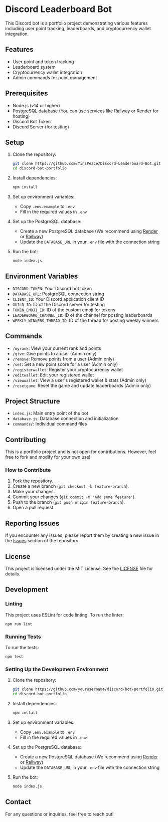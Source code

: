 # Discord Leaderboard Bot

This Discord bot is a portfolio project demonstrating various features including user point tracking, leaderboards, and cryptocurrency wallet integration.

## Features

- User point and token tracking
- Leaderboard system
- Cryptocurrency wallet integration
- Admin commands for point management

## Prerequisites

- Node.js (v14 or higher)
- PostgreSQL database (You can use services like Railway or Render for hosting)
- Discord Bot Token
- Discord Server (for testing)

## Setup

1. Clone the repository:
   ```bash
   git clone https://github.com/YinsPeace/Discord-Leaderboard-Bot.git
   cd discord-bot-portfolio
   ```

2. Install dependencies:
   ```bash
   npm install
   ```

3. Set up environment variables:
   - Copy `.env.example` to `.env`
   - Fill in the required values in `.env`

4. Set up the PostgreSQL database:
   - Create a new PostgreSQL database (We recommend using [Render](https://render.com) or [Railway](https://railway.app))
   - Update the `DATABASE_URL` in your `.env` file with the connection string

5. Run the bot:
   ```bash
   node index.js
   ```

## Environment Variables

- `DISCORD_TOKEN`: Your Discord bot token
- `DATABASE_URL`: PostgreSQL connection string
- `CLIENT_ID`: Your Discord application client ID
- `GUILD_ID`: ID of the Discord server for testing
- `TOKEN_EMOJI_ID`: ID of the custom emoji for tokens
- `LEADERBOARD_CHANNEL_ID`: ID of the channel for posting leaderboards
- `WEEKLY_WINNERS_THREAD_ID`: ID of the thread for posting weekly winners

## Commands

- `/myrank`: View your current rank and points
- `/give`: Give points to a user (Admin only)
- `/remove`: Remove points from a user (Admin only)
- `/set`: Set a new point score for a user (Admin only)
- `/registerwallet`: Register your cryptocurrency wallet
- `/editwallet`: Edit your registered wallet
- `/viewwallet`: View a user's registered wallet & stats (Admin only)
- `/resetgame`: Reset the game and update leaderboards (Admin only)

## Project Structure

- `index.js`: Main entry point of the bot
- `database.js`: Database connection and initialization
- `commands/`: Individual command files

## Contributing

This is a portfolio project and is not open for contributions. However, feel free to fork and modify for your own use!

### How to Contribute

1. Fork the repository.
2. Create a new branch (`git checkout -b feature-branch`).
3. Make your changes.
4. Commit your changes (`git commit -m 'Add some feature'`).
5. Push to the branch (`git push origin feature-branch`).
6. Open a pull request.

## Reporting Issues

If you encounter any issues, please report them by creating a new issue in the [Issues](https://github.com/yourusername/discord-bot-portfolio/issues) section of the repository.

## License

This project is licensed under the MIT License. See the [LICENSE](LICENSE) file for details.

## Development

### Linting

This project uses ESLint for code linting. To run the linter:

```
npm run lint
```

### Running Tests

To run the tests:

```
npm test
```

### Setting Up the Development Environment

1. Clone the repository:
   ```bash
   git clone https://github.com/yourusername/discord-bot-portfolio.git
   cd discord-bot-portfolio
   ```

2. Install dependencies:
   ```bash
   npm install
   ```

3. Set up environment variables:
   - Copy `.env.example` to `.env`
   - Fill in the required values in `.env`

4. Set up the PostgreSQL database:
   - Create a new PostgreSQL database (We recommend using [Render](https://render.com) or [Railway](https://railway.app))
   - Update the `DATABASE_URL` in your `.env` file with the connection string

5. Run the bot:
   ```bash
   node index.js
   ```

## Contact

For any questions or inquiries, feel free to reach out!
